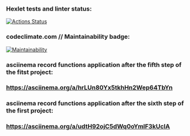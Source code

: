 ### Hexlet tests and linter status:
[![Actions Status](https://github.com/VitaliyZagudaev/java-project-61/actions/workflows/hexlet-check.yml/badge.svg)](https://github.com/VitaliyZagudaev/java-project-61/actions)

### codeclimate.com // Maintainability badge:
[![Maintainability](https://api.codeclimate.com/v1/badges/59ecbd6252a4dbba7200/maintainability)](https://codeclimate.com/github/VitaliyZagudaev/java-project-61/maintainability)

### asciinema record functions application after the fifth step of the fitst project:
### https://asciinema.org/a/hrLUn80Yx5tkhHn2Wep64TbYn

### asciinema record functions application after the sixth step of the first project:
### https://asciinema.org/a/udtH92ojC5dWq0oYmlF3kUcIA
